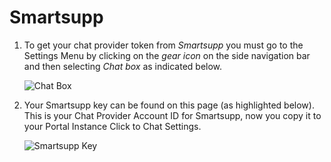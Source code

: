 # Smartsupp

1. To get your chat provider token from *Smartsupp* you must go to the Settings Menu by clicking on the *gear icon* on the side navigation bar and then selecting *Chat box* as indicated below.

    ![Chat Box](https://github.com/Fabiomorais87/liferay-learn/blob/f7ab4f250225a09ba26bbab9887d08ba93c2ffa3/docs/dxp/latest/en/site-building/personalizing-site-experience/Click%20to%20chat/Smartsupp/Icon-Smartsupp-025.png)

1. Your Smartsupp key can be found on this page (as highlighted below). This is your Chat Provider Account ID for Smartsupp, now you copy it to your Portal Instance Click to Chat Settings. 

    ![Smartsupp Key](https://github.com/Fabiomorais87/liferay-learn/blob/997de01b66d137d7f9de74a20762842e92545282/docs/dxp/latest/en/site-building/personalizing-site-experience/Click%20to%20chat/Smartsupp/Icon-Smartsupp-026.png)
